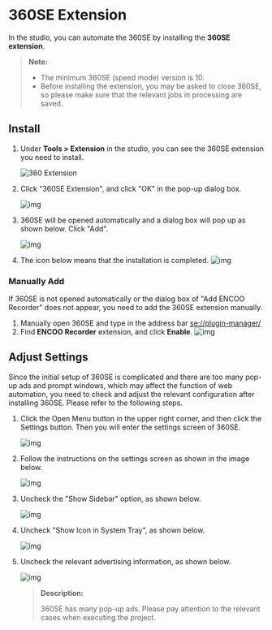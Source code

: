# 360SE Extension

In the studio, you can automate the 360SE by installing the **360SE extension**.

> **Note:**
> 
> - The minimum 360SE (speed mode) version is 10.
> - Before installing the extension, you may be asked to close 360SE, so please make sure that the relevant jobs in processing are saved.

## Install

1. Under **Tools > Extension** in the studio, you can see the 360SE extension you need to install.
   
    ![360 Extension](https://docimages.blob.core.chinacloudapi.cn/images/Studio/Market/extensioninpath20201019.png)

2. Click "360SE Extension", and click "OK" in the pop-up dialog box.
   
    ![img](https://docimages.blob.core.chinacloudapi.cn/images/Amanda/Extension/360Dialog.png)

3. 360SE will be opened automatically and a dialog box will pop up as shown below. Click "Add".
   
    ![img](https://docimages.blob.core.chinacloudapi.cn/images/Amanda/Extension/360AddEncooRecorder%20.png)

4. The icon below means that the installation is completed. 
    ![img](https://docimages.blob.core.chinacloudapi.cn/images/Amanda/Extension/360BarWithExtensionIcon.png)

### Manually Add

If 360SE is not opened automatically or the dialog box of "Add ENCOO Recorder" does not appear, you need to add the 360SE extension manually.

1. Manually open 360SE and type in the address bar <se://plugin-manager/>
2. Find **ENCOO Recorder** extension, and click **Enable**. 
    ![img](https://docimages.blob.core.chinacloudapi.cn/images/Amanda/Extension/360EnableManual.png)

## Adjust Settings

Since the initial setup of 360SE is complicated and there are too many pop-up ads and prompt windows, which may affect the function of web automation, you need to check and adjust the relevant configuration after installing 360SE. Please refer to the following steps.

1. Click the Open Menu button in the upper right corner, and then click the Settings button. Then you will enter the settings screen of 360SE.
   
    ![img](https://docimages.blob.core.chinacloudapi.cn/images/Amanda/Extension/1.png)

2. Follow the instructions on the settings screen as shown in the image below.
   
    ![img](https://docimages.blob.core.chinacloudapi.cn/images/Amanda/Extension/2.png)

3. Uncheck the "Show Sidebar" option, as shown below.
   
    ![img](https://docimages.blob.core.chinacloudapi.cn/images/Amanda/Extension/3.png)

4. Uncheck "Show Icon in System Tray", as shown below.
   
    ![img](https://docimages.blob.core.chinacloudapi.cn/images/Amanda/Extension/4.png)

5. Uncheck the relevant advertising information, as shown below.
   
    ![img](https://docimages.blob.core.chinacloudapi.cn/images/Amanda/Extension/5.png)
   
   > **Description:**
   > 
   > 360SE has many pop-up ads. Please pay attention to the relevant cases when executing the project.